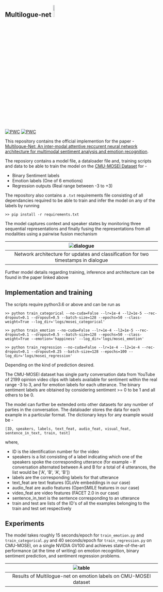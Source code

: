 ## Multilogue-net [<img src="https://github.com/chenyangh/DialogueGenerationWithEmotion/blob/master/img/pytorch-logo-dark.png" width="10%">](https://pytorch.org/)
[![PWC](https://img.shields.io/endpoint.svg?url=https://paperswithcode.com/badge/multilogue-net-a-context-aware-rnn-for-multi/multimodal-sentiment-analysis-on-cmu-mosei)](https://paperswithcode.com/sota/multimodal-sentiment-analysis-on-cmu-mosei?p=multilogue-net-a-context-aware-rnn-for-multi) [![PWC](https://img.shields.io/endpoint.svg?url=https://paperswithcode.com/badge/multilogue-net-a-context-aware-rnn-for-multi/multimodal-sentiment-analysis-on-mosi)](https://paperswithcode.com/sota/multimodal-sentiment-analysis-on-mosi?p=multilogue-net-a-context-aware-rnn-for-multi) 

This repository contains the official implemention for the paper - [Multilogue-Net: An inter-modal attentive reccurent neural network architecture for multimodal sentiment analysis and emotion recognition](https://arxiv.org/abs/2002.08267).  

The reposiory contains a model file, a dataloader file and, training scripts and data to be able to train the model on the [CMU-MOSEI Dataset](https://www.aclweb.org/anthology/P18-1208/) for -   

* Binary Sentiment labels  
* Emotion labels (One of 6 emotions)
* Regression outputs (Real range between -3 to +3)  
  
The repository also contains a `.txt` requirements file consisting of all dependancies required to be able to train and infer the model on any of the labels by running

    >> pip install -r requirements.txt

The model captures context and speaker states by monitoring three sequential representations and finally fusing the representations from all modalities using a pairwise fusion mechanism    
  
| ![dialogue](https://github.com/amanshenoy/multilogue-net/blob/master/diagrams/dialogue.jpg) |
|:-------------------------------------------------------------------------------------------:|
| Network architecture for updates and classification for two timestamps in dialogue |

Further model details regarding training, inference and architecture can be found in the paper linked above

## Implementation and training

The scripts require python3.6 or above and can be run as

    >> python train_categorical --no-cuda=False --lr=1e-4 --l2=1e-5 --rec-dropout=0.1 --dropout=0.5 --batch-size=128 --epochs=50 --class-weight=True --log_dir='logs/mosei_categorical'
  
    >> python train_emotion --no-cuda=False --lr=1e-4 --l2=1e-5 --rec-dropout=0.1 --dropout=0.5 --batch-size=128 --epochs=50 --class-weight=True --emotion='happiness' --log_dir='logs/mosei_emotion'
  
    >> python train_regression --no-cuda=False --lr=1e-4 --l2=1e-4 --rec-dropout=0.1 --dropout=0.25 --batch-size=128 --epochs=100 --log_dir='logs/mosei_regression'
    
Depending on the kind of prediction desired.

The CMU-MOSEI dataset has single party conversation data from YouTube of 2199 opinion video clips with labels available for sentiment within the real range -3 to 3, and for emotion labels for each utterance. The binary sentiment labels are obtained by considering sentiment >= 0 to be 1 and all others to be 0.   

The model can further be extended onto other datasets for any number of parties in the conversation. The dataloader stores the data for each example in a particular format. The dictionary keys for any example would be -    

    [ID, speakers, labels, text_feat, audio_feat, visual_feat, sentence_in_text, train, test]
    
where,
* ID is the identification number for the video
* speakers is a list consisting of a label indicating which one of the speakers spoke the corresponding utterance (for example - If conversation alternated between A and B for a total of 4 utterances, the list would be ['A', 'B', 'A', 'B'])
* labels are the corresponding labels for that utterance
* text_feat are text features (GLoVe embeddings in our case)
* audio_feat are audio features (OpenSMILE features in our case)
* video_feat are video features (FACET 2.0 in our case)
* sentence_in_text is the sentence corresponding to an utterance
* train and test are lists of the ID's of all the examples belonging to the train and test set respectively

## Experiments 

The model takes roughly 15 seconds/epoch for `train_emotion.py` and `train_categorical.py` and 40 seconds/epoch for `train_regression.py` on CMU-MOSEI, on a single NVIDIA GV100 and achieves state-of-the-art performance (at the time of writing) on emotion recognition, binary sentiment prediction, and sentiment regression problems.
  
| ![table](https://github.com/amanshenoy/multilogue-net/blob/master/diagrams/emotion-results.jpg) |
|:-----------------------------------------------------------------------------------------------:|
| Results of Multilogue-net on emotion labels on CMU-MOSEI dataset |
